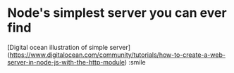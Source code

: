 # Node's simplest server you can ever find

[Digital ocean illustration of simple server] (https://www.digitalocean.com/community/tutorials/how-to-create-a-web-server-in-node-js-with-the-http-module)
:smile
